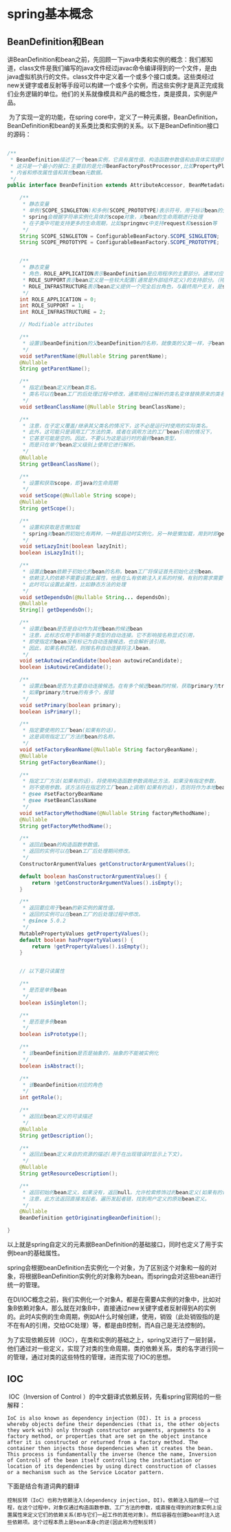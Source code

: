 # spring基本概念

## BeanDefinition和Bean

​	讲BeanDefinition和bean之前，先回顾一下java中类和实例的概念：我们都知道，class文件是我们编写的java文件经过javac命令编译得到的一个文件，是由java虚拟机执行的文件。class文件中定义着一个或多个接口或类。这些类经过new关键字或者反射等手段可以构建一个或多个实例，而这些实例才是真正完成我们业务逻辑的单位。他们的关系就像模具和产品的概念性，类是摸具，实例是产品。

​	为了实现一定的功能，在spring core中，定义了一种元素据，BeanDefinition，BeanDefinition和bean的关系类比类和实例的关系。以下是BeanDefinition接口的源码：

~~~java

/**
 * BeanDefinition描述了一个bean实例，它具有属性值、构造函数参数值和由具体实现提供的进一步信息。
 * 这只是一个最小的接口:主要目的是允许BeanFactoryPostProcessor,比如PropertyPlaceholderConfigurer
 * 内省和修改属性值和其他bean元数据。
 */
public interface BeanDefinition extends AttributeAccessor, BeanMetadataElement {

	/**
	 * 静态变量
	 * 单例(SCOPE_SINGLETON)和多例(SCOPE_PROTOTYPE)表示符号，用于标识bean的生命周期，
	 * spring会根据字符串实例化具体的scope对象，对bean的生命周期进行处理
	 * 在子类中可能支持更多的生命周期，比如springmvc中支持request和session等
	 */
	String SCOPE_SINGLETON = ConfigurableBeanFactory.SCOPE_SINGLETON;
	String SCOPE_PROTOTYPE = ConfigurableBeanFactory.SCOPE_PROTOTYPE;


	/**
	 * 静态变量
	 * 角色，ROLE_APPLICATION表示BeanDefinition是应用程序的主要部分。通常对应于用户定义的bean。
	 * ROLE_SUPPORT表示bean定义是一些较大配置(通常是外部组件定义)的支持部分。（待了解）
	 * ROLE_INFRASTRUCTURE表示bean定义提供一个完全后台角色，与最终用户无关，是spring内部beanDefinition 	  * 使用的角色
	 */
	int ROLE_APPLICATION = 0;
	int ROLE_SUPPORT = 1;
	int ROLE_INFRASTRUCTURE = 2;

	// Modifiable attributes

	/** 
	 * 设置该beanDefinition的父beanDefinition的名称，就像类的父类一样，子beanDefinition会继承父		 * beanDefinition的一些定义
	 */
	void setParentName(@Nullable String parentName);
	@Nullable
	String getParentName();

	/**
	 * 指定此bean定义的bean类名。
	 * 类名可以在bean工厂的后处理过程中修改，通常用经过解析的类名变体替换原来的类名。
	 */
	void setBeanClassName(@Nullable String beanClassName);

	/**
	 * 注意，在子定义覆盖/继承其父类名的情况下，这不必是运行时使用的实际类名。
	 * 此外，这可能只是调用工厂方法的类，或者在调用方法的工厂bean引用的情况下，
	 * 它甚至可能是空的。因此，不要认为这是运行时的最终bean类型，
	 * 而是只在单个bean定义级别上使用它进行解析。
	 */
	@Nullable
	String getBeanClassName();

	/**
	 * 设置和获取scope，即java的生命周期
	 */
	void setScope(@Nullable String scope);
	@Nullable
	String getScope();

	/** 
	 * 设置和获取是否懒加载
	 * spring对bean的初始化有两种，一种是启动时实例化，另一种是懒加载，用到时即getBean操作时实例化。
	 */
	void setLazyInit(boolean lazyInit);
	boolean isLazyInit();

	/**
	 * 设置此bean依赖于初始化的bean的名称。bean工厂将保证首先初始化这些bean。
	 * 依赖注入的依赖不需要设置此属性，他是在么有依赖注入关系的时候，有别的需求需要依赖别的bean，
	 * 此时可以设置此属性，比如静态方法的处理
	 */
	void setDependsOn(@Nullable String... dependsOn);
	@Nullable
	String[] getDependsOn();

	/**
	 * 设置此bean是否是自动作为其他bean的候选bean
	 * 注意，此标志仅用于影响基于类型的自动连接。它不影响按名称显式引用，
	 * 即使指定的bean没有标记为自动连接候选，也会解析该引用。
	 * 因此，如果名称匹配，则按名称自动连接将注入bean。
	 */
	void setAutowireCandidate(boolean autowireCandidate);
	boolean isAutowireCandidate();

	/**
	 * 设置此bean是否为主要自动连接候选。在有多个候选bean的时候，获取primary为true的一个，
	 * 如果primary为true的有多个，报错
	 */
	void setPrimary(boolean primary);
	boolean isPrimary();

	/** 
	 * 指定要使用的工厂bean(如果有的话)。
	 * 这是调用指定工厂方法的bean的名称。
	 */
	void setFactoryBeanName(@Nullable String factoryBeanName);
	@Nullable
	String getFactoryBeanName();

	/**
	 * 指定工厂方法(如果有的话)。将使用构造函数参数调用此方法，如果没有指定参数，
	 * 则不使用参数。该方法将在指定的工厂bean上调用(如果有的话)，否则将作为本地bean类上的静态方法调用。
	 * @see #setFactoryBeanName
	 * @see #setBeanClassName
	 */
	void setFactoryMethodName(@Nullable String factoryMethodName);
	@Nullable
	String getFactoryMethodName();

	/** 
	 * 返回此bean的构造函数参数值。
	 * 返回的实例可以在bean工厂后处理期间修改。
	 */
	ConstructorArgumentValues getConstructorArgumentValues();

	default boolean hasConstructorArgumentValues() {
		return !getConstructorArgumentValues().isEmpty();
	}

	/**
	 * 返回要应用于bean的新实例的属性值。
	 * 返回的实例可以在bean工厂的后处理过程中修改。
	 * @since 5.0.2
	 */
	MutablePropertyValues getPropertyValues();
	default boolean hasPropertyValues() {
		return !getPropertyValues().isEmpty();
	}


	// 以下是只读属性

	/**
	 * 是否是单例bean
	 */
	boolean isSingleton();

	/**
	 * 是否是多例bean
	 */
	boolean isPrototype();

	/**
	 * 该beanDefinition是否是抽象的，抽象的不能被实例化
	 */
	boolean isAbstract();

	/**
	 * 该BeanDefinition对应的角色
	 */
	int getRole();

	/**
	 * 返回此bean定义的可读描述
	 */
	@Nullable
	String getDescription();

	/**
	 * 返回此bean定义来自的资源的描述(用于在出现错误时显示上下文)。
	 */
	@Nullable
	String getResourceDescription();

	/**
	 * 返回初始的bean定义，如果没有，返回null。允许检索修饰过的bean定义(如果有的话)。
	 * 注意，此方法返回直接发起者。遍历发起者链，找到用户定义的原始bean定义。
	 */
	@Nullable
	BeanDefinition getOriginatingBeanDefinition();

}

~~~

以上就是spring自定义的元素据BeanDefinition的基础接口，同时也定义了用于实例bean的基础属性。

spring会根据beanDefinition去实例化一个对象，为了区别这个对象和一般的对象，将根据BeanDefinition实例化的对象称为bean。而spring会对这些bean进行统一的管理。

在DI/IOC概念之前，我们实例化一个对象A，都是在需要A实例的对象中，比如对象B依赖对象A，那么就在对象B中，直接通过new关键字或者反射得到A的实例的。此时A实例的生命周期，例如A什么时候创建，使用，销毁（此处销毁指的是不在有A的引用，交给GC处理）等，都是由B控制，而A自己是无法控制的。

​	为了实现依赖反转（IOC），在类和实例的基础之上，spring又进行了一层封装，他们通过对一些定义，实现了对类的生命周期，类的依赖关系，类的名字进行同一的管理，通过对类的这些特性的管理，进而实现了IOC的思想。

## IOC

​	IOC（Inversion of Control ）的中文翻译式依赖反转，先看spring官网给的一些解释：

```
IoC is also known as dependency injection (DI). It is a process whereby objects define their dependencies (that is, the other objects they work with) only through constructor arguments, arguments to a factory method, or properties that are set on the object instance after it is constructed or returned from a factory method. The container then injects those dependencies when it creates the bean. This process is fundamentally the inverse (hence the name, Inversion of Control) of the bean itself controlling the instantiation or location of its dependencies by using direct construction of classes or a mechanism such as the Service Locator pattern.
```

下面是结合有道词典的翻译

~~~
控制反转（IoC）也称为依赖注入(dependency injection, DI)。依赖注入指的是一个过程，在这个过程中，对象仅通过构造函数参数、工厂方法的参数，或直接在得到的对象实例上设置属性来定义它们的依赖关系(即与它们一起工作的其他对象)。然后容器在创建bean时注入这些依赖项。这个过程本质上是bean本身c的逆(因此称为控制反转)
~~~


